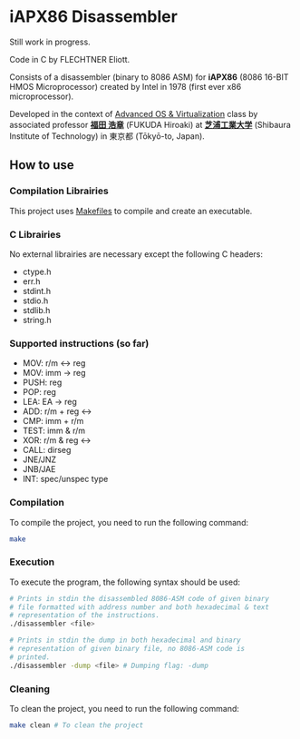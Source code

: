 # iAPX86 Disassembler

Still work in progress.

Code in C by FLECHTNER Eliott.

Consists of a disassembler (binary to 8086 ASM) for **iAPX86** (8086 16-BIT HMOS Microprocessor) created by Intel in 1978 (first ever x86 microprocessor).

Developed in the context of [Advanced OS &amp; Virtualization](http://syllabus.sic.shibaura-it.ac.jp/syllabus/2023/din/138807.html?g=101) class by associated professor [**福田 浩章**](http://resea.shibaura-it.ac.jp/?2830ea708a1eddbb7e8bb6c2a366b751) (FUKUDA Hiroaki) at [**芝浦工業大学**](https://www.shibaura-it.ac.jp/en/) (Shibaura Institute of Technology) in 東京都 (Tōkyō-to, Japan).

## How to use

### Compilation Librairies

This project uses [Makefiles](<https://www.wikiwand.com/en/Make_(software)>) to compile and create an executable.

### C Librairies

No external librairies are necessary except the following C headers:

- ctype.h
- err.h
- stdint.h
- stdio.h
- stdlib.h
- string.h

### Supported instructions (so far)
- MOV: r/m <-> reg 
- MOV: imm -> reg
- PUSH: reg
- POP: reg
- LEA: EA -> reg
- ADD: r/m + reg <->
- CMP: imm + r/m
- TEST: imm & r/m
- XOR: r/m & reg <->
- CALL: dirseg
- JNE/JNZ
- JNB/JAE
- INT: spec/unspec type

### Compilation

To compile the project, you need to run the following command:

```bash
make
```

### Execution

To execute the program, the following syntax should be used:

```bash
# Prints in stdin the disassembled 8086-ASM code of given binary
# file formatted with address number and both hexadecimal & text
# representation of the instructions.
./disassembler <file>

# Prints in stdin the dump in both hexadecimal and binary
# representation of given binary file, no 8086-ASM code is
# printed.
./disassembler -dump <file> # Dumping flag: -dump
```

### Cleaning

To clean the project, you need to run the following command:

```bash
make clean # To clean the project
```
